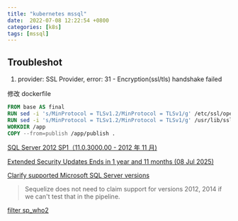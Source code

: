 ```yaml
---
title: "kubernetes mssql"
date:  2022-07-08 12:22:54 +0800
categories: [k8s]
tags: [mssql]
---
```


## Troubleshot

1. provider: SSL Provider, error: 31 - Encryption(ssl/tls) handshake failed

修改 dockerfile

```dockerfile
FROM base AS final
RUN sed -i 's/MinProtocol = TLSv1.2/MinProtocol = TLSv1/g' /etc/ssl/openssl.cnf
RUN sed -i 's/MinProtocol = TLSv1.2/MinProtocol = TLSv1/g' /usr/lib/ssl/openssl.cnf
WORKDIR /app
COPY --from=publish /app/publish .
```


[SQL Server 2012 SP1（11.0.3000.00 - 2012 年 11 月)](https://learn.microsoft.com/zh-cn/troubleshoot/sql/releases/download-and-install-latest-updates)

[Extended Security Updates Ends in 1 year and 11 months (08 Jul 2025)](https://endoflife.date/mssqlserver)

[Clarify supported Microsoft SQL Server versions](https://github.com/sequelize/sequelize/issues/13838)

> Sequelize does not need to claim support for versions 2012, 2014 if we can't test that in the pipeline.

[filter sp_who2](https://www.stevefenton.co.uk/blog/2018/07/sql-server-filter-and-sort-records-from-sp_who2/)
